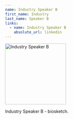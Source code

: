 ```yaml
---
name: Industry Speaker B
first_name: Industry
last_name: Speaker B
links:
  - name: Industry Speaker B
    absolute_url: linkedin
---
```


<img src="/bart25/assets/images/unknown-rt.jpeg" alt="Industry Speaker B" width="200"/>

Industry Speaker B - biosketch.